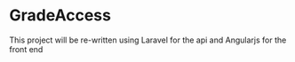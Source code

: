 # GradeAccess
This project will be re-written using Laravel for the api and Angularjs for the front end
